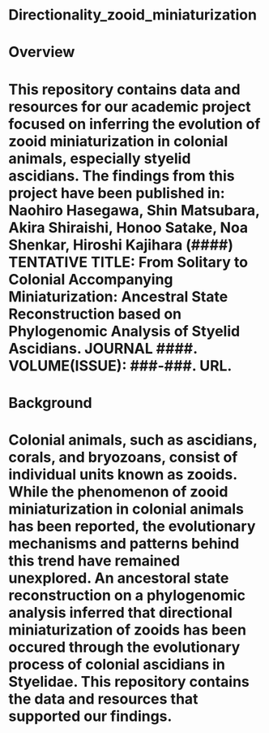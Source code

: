 # Directionality_zooid_miniaturization

# Overview
# This repository contains data and resources for our academic project focused on inferring the evolution of zooid miniaturization in colonial animals, especially styelid ascidians. The findings from this project have been published in: Naohiro Hasegawa, Shin Matsubara, Akira Shiraishi, Honoo Satake, Noa Shenkar, Hiroshi Kajihara (####) TENTATIVE TITLE: From Solitary to Colonial Accompanying Miniaturization: Ancestral State Reconstruction based on Phylogenomic Analysis of Styelid Ascidians. JOURNAL ####. VOLUME(ISSUE): ###-###. URL.

# Background
# Colonial animals, such as ascidians, corals, and bryozoans, consist of individual units known as zooids. While the phenomenon of zooid miniaturization in colonial animals has been reported, the evolutionary mechanisms and patterns behind this trend have remained unexplored. An ancestoral state reconstruction on a phylogenomic analysis inferred that directional miniaturization of zooids has been occured through the evolutionary process of colonial ascidians in Styelidae. This repository contains the data and resources that supported our findings.
